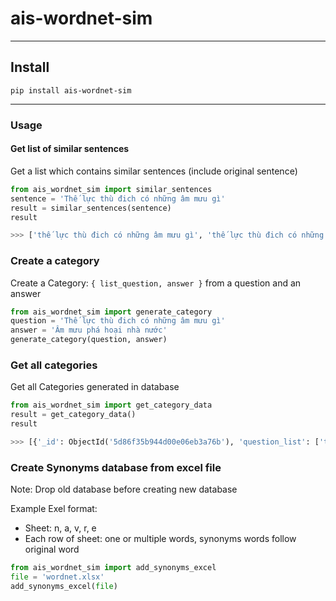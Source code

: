 # ais-wordnet-sim

___

## Install

```
pip install ais-wordnet-sim
```
___

### Usage

#### Get list of similar sentences

Get a list which contains similar sentences (include original sentence)

```python
from ais_wordnet_sim import similar_sentences
sentence = 'Thế lực thù đich có những âm mưu gì'
result = similar_sentences(sentence)
result

>>> ['thế lực thù đich có những âm mưu gì', 'thế lực thù đich có những thủ đoạn gì', 'thế lực thù đich có những mưu kế gì', 'thế lực thù đich có những mưu mẹo gì', 'thế lực thù đich có những mưu mô gì', 'thế lực thù đich có những mưu đồ gì', 'thế lực thù đich có những mánh khóe gì', 'thế lực thù đich có những kế sách gì', 'thế lực thù đich sở hữu những âm mưu gì', 'thế lực thù đich sở hữu những thủ đoạn gì', 'thế lực thù đich sở hữu những mưu kế gì', 'thế lực thù đich sở hữu những mưu mẹo gì', 'thế lực thù đich sở hữu những mưu mô gì', 'thế lực thù đich sở hữu những mưu đồ gì', 'thế lực thù đich sở hữu những mánh khóe gì', 'thế lực thù đich sở hữu những kế sách gì']
```

### Create a category

Create a Category: `{ list_question, answer }` from a question and an answer

```python
from ais_wordnet_sim import generate_category
question = 'Thế lực thù đich có những âm mưu gì'
answer = 'Âm mưu phá hoại nhà nước'
generate_category(question, answer)
```

### Get all categories

Get all Categories generated in database

```python
from ais_wordnet_sim import get_category_data
result = get_category_data()
result

>>> [{'_id': ObjectId('5d86f35b944d00e06eb3a76b'), 'question_list': ['thế lực thù đich có những âm mưu gì', 'thế lực thù đich có những thủ đoạn gì', 'thế lực thù đich có những mưu kế gì', 'thế lực thù đich có những mưu mẹo gì', 'thế lực thù đich có những mưu mô gì', 'thế lực thù đich có những mưu đồ gì', 'thế lực thù đich có những mánh khóe gì', 'thế lực thù đich có những kế sách gì', 'thế lực thù đich sở hữu những âm mưu gì', 'thế lực thù đich sở hữu những thủ đoạn gì', 'thế lực thù đich sở hữu những mưu kế gì', 'thế lực thù đich sở hữu những mưu mẹo gì', 'thế lực thù đich sở hữu những mưu mô gì', 'thế lực thù đich sở hữu những mưu đồ gì', 'thế lực thù đich sở hữu những mánh khóe gì', 'thế lực thù đich sở hữu những kế sách gì'], 'answer': 'Âm mưu phá hoại nhà nước'}]
```

### Create Synonyms database from excel file

Note: Drop old database before creating new database

Example Exel format:
- Sheet: n, a, v, r, e
- Each row of sheet: one or multiple words, synonyms words follow original word

```python
from ais_wordnet_sim import add_synonyms_excel
file = 'wordnet.xlsx'
add_synonyms_excel(file)
```
